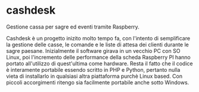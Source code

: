 # cashdesk
Gestione cassa per sagre ed eventi tramite Raspberry.

Cashdesk è un progetto inizito molto tempo fa, con l'intento di semplificare la gestione delle casse, le comande e le liste di attesa dei clienti durante le sagre paesane.
Inizialmente il software girava in un vecchio PC con SO Linux, poi l'incremento delle performance della scheda Raspberry PI hanno portato all'utilizzo di quest'ultima come hardware.
Resta il fatto che il codice è interamente portabile essendo scritto in PHP e Python, pertanto nulla vieta di installarlo in qualsiasi altra piattaforma purchè Linux based. Con piccoli accorgimenti ritengo sia facilmente portabile anche sotto Windows.

